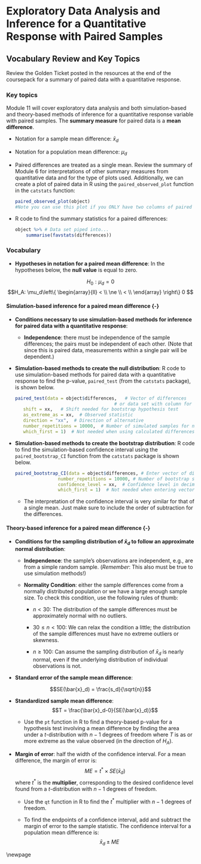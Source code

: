# Exploratory Data Analysis and Inference for a Quantitative Response with Paired Samples

## Vocabulary Review and Key Topics

Review the Golden Ticket posted in the resources at the end of the coursepack for a summary of paired data with a quantitative response.

### Key topics

Module 11 will cover exploratory data analysis and both simulation-based and theory-based methods of inference for a quantitative response variable with paired samples. The **summary measure** for paired data is a **mean difference**. 

* Notation for a sample mean difference: $\bar{x}_d$

* Notation for a population mean difference: $\mu_d$

* Paired differences are treated as a single mean.  Review the summary of Module 6 for interpretations of other summary measures from quantitative data and for the type of plots used. Additionally, we can create a plot of paired data in R using the `paired_observed_plot` function in the `catstats` function:
    
    ``` r
    paired_observed_plot(object) 
    #Note you can use this plot if you ONLY have two columns of paired data in the data set
    ```

* R code to find the summary statistics for a paired differences:
    
    ``` r
    object %>% # Data set piped into...
        summarise(favstats(differences))
    ```

### Vocabulary

* **Hypotheses in notation for a paired mean difference**: In the hypotheses below, the **null value** is equal to zero.

$$H_0: \mu_d = 0$$
$$H_A: \mu_d\left\{
\begin{array}{ll}
< \\
\ne \\
< \\
\end{array}
\right\}
0 $$


#### Simulation-based inference for a paired mean difference {-}

* **Conditions necessary to use simulation-based methods for inference for paired data with a quantitative response**:

    * **Independence**: there must be independence of the sample differences; the pairs must be independent of each other. (Note that since this is paired data, measurements within a single pair will be dependent.)


* **Simulation-based methods to create the null distribution**: R code to use simulation-based methods for paired data with a quantitative response to find the p-value, `paired_test` (from the `catstats` package), is shown below.

    
    ``` r
    paired_test(data = object$differences,   # Vector of differences 
                                         # or data set with column for each group
       shift = xx,   # Shift needed for bootstrap hypothesis test
       as_extreme_as = xx,  # Observed statistic
       direction = "xx",  # Direction of alternative
       number_repetitions = 10000,  # Number of simulated samples for null distribution
       which_first = 1)  # Not needed when using calculated differences
    ```
    

* **Simulation-based methods to create the bootstrap distribution**: R code to find the simulation-based confidence interval using the `paired_bootstrap_CI` function from the `catstats` package is shown below.

    
    ``` r
    paired_bootstrap_CI(data = object$differences, # Enter vector of differences
                    number_repetitions = 10000, # Number of bootstrap samples for CI
                    confidence_level = xx,  # Confidence level in decimal form
                    which_first = 1)  # Not needed when entering vector of differences
    ```

    * The interpretation of the confidence interval is very similar for that of a single mean. Just make sure to include the order of subtraction for the differences.


#### Theory-based inference for a paired mean difference {-}

* **Conditions for the sampling distribution of $\bar{x}_d$ to follow an approximate normal distribution**:

    * **Independence**: the sample’s observations are independent, e.g., are from a simple random sample. (*Remember*: This also must be true to use simulation methods!)

     * **Normality Condition**: either the sample differences come from a normally distributed population or we have a large enough sample size.  To check this condition, use the following rules of thumb:
     
         - $n < 30$: The distribution of the sample differences must be approximately normal with no outliers.
         
         - $30 \le n < 100$: We can relax the condition a little; the distribution of the sample differences must have no extreme outliers or skewness.
         
         - $n \ge 100$: Can assume the sampling distribution of $\bar{x}_d$ is nearly normal, even if the underlying distribution of individual observations is not.
         

* **Standard error of the sample mean difference**:

$$SE(\bar{x}_d) = \frac{s_d}{\sqrt{n}}$$

* **Standardized sample mean difference**:
$$T = \frac{\bar{x}_d-0}{SE(\bar{x}_d)}$$
    * Use the `pt` function in R to find a theory-based p-value for a hypothesis test involving a mean difference by finding the area under a $t$-distribution with $n-1$ degrees of freedom where $T$ is as or more extreme as the value observed (in the direction of $H_A$).

* **Margin of error**: half the width of the confidence interval. For a mean difference, the margin of error is:
$$ME = t^* \times SE(\bar{x}_d)$$
where $t^*$ is the **multiplier**, corresponding to the desired confidence level found from a $t$-distribution with $n-1$ degrees of freedom. 

    * Use the `qt` function in R to find the $t^*$ multiplier with $n-1$ degrees of freedom.

    * To find the endpoints of a confidence interval, add and subtract the margin of error to the sample statistic. The confidence interval for a population mean difference is:
    $$\bar{x}_d \pm ME$$


\newpage
